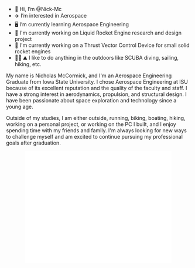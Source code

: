 - 👋 Hi, I’m @Nick-Mc
- ✈️ I’m interested in Aerospace
- 🖥️ I’m currently learning Aerospace Engineering
- 🚀 I'm currently working on Liquid Rocket Engine research and design project
- 🚀 I'm currently working on a Thrust Vector Control Device for small solid rocket engines
- 🤿⛵ ⛰️ I like to do anything in the outdoors like SCUBA diving, sailing, hiking, etc.

My name is Nicholas McCormick, and I'm an Aerospace Engineering Graduate from Iowa State University. I chose Aerospace Engineering at ISU because of its excellent reputation and the quality of the faculty and staff. I have a strong interest in aerodynamics, propulsion, and structural design. I have been passionate about space exploration and technology since a young age.

Outside of my studies, I am either outside, running, biking, boating, hiking, working on a personal project, or working on the PC I built, and I enjoy spending time with my friends and family. I'm always looking for new ways to challenge myself and am excited to continue pursuing my professional goals after graduation.
<p align="center">
<img align="center" src="/github-metrics.svg" alt="Metrics" width="400">
